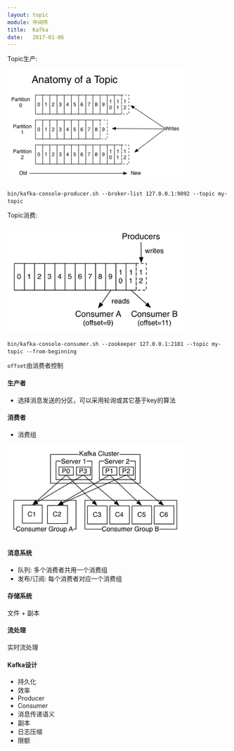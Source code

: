 ```yaml
---
layout: topic
module: 中间件
title:  Kafka
date:   2017-01-06
---
```


Topic生产:

<img src="/images/topic/middleware/kafka/topic_log.png" style="width: 400px" title="Topic生产" />

`bin/kafka-console-producer.sh --broker-list 127.0.0.1:9092 --topic my-topic`

Topic消费:

<img src="/images/topic/middleware/kafka/topic_consumer.png" style="width: 400px" title="Topic消费" />

`bin/kafka-console-consumer.sh --zookeeper 127.0.0.1:2181 --topic my-topic --from-beginning`

`offset`由消费者控制

#### 生产者

* 选择消息发送的分区，可以采用轮询或其它基于key的算法

#### 消费者

* 消费组

<img src="/images/topic/middleware/kafka/consumer-groups.png" style="width: 400px" title="消费组" />

#### 消息系统

* 队列: 多个消费者共用一个消费组
* 发布/订阅: 每个消费者对应一个消费组

#### 存储系统

文件 + 副本

#### 流处理

实时流处理

#### Kafka设计

* 持久化
* 效率
* Producer
* Consumer
* 消息传递语义
* 副本
* 日志压缩
* 限额
